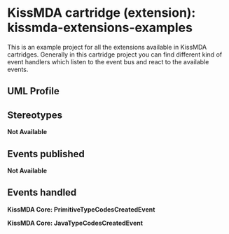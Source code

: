 KissMDA cartridge (extension): kissmda-extensions-examples
==========================================================
This is an example project for all the extensions available in KissMDA cartridges. 
Generally in this cartridge project you can find different kind of event handlers 
which listen to the event bus and react to the available events.

UML Profile
-----------

Stereotypes
-----------

**Not Available**


Events published
----------------

**Not Available**


Events handled
--------------

**KissMDA Core: PrimitiveTypeCodesCreatedEvent**

**KissMDA Core: JavaTypeCodesCreatedEvent**
